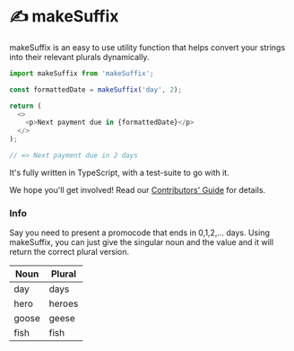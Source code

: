 # ✍ makeSuffix

makeSuffix is an easy to use utility function that helps convert your strings into their relevant plurals dynamically.

```javascript
import makeSuffix from 'makeSuffix';

const formattedDate = makeSuffix('day', 2);

return (
  <>
    <p>Next payment due in {formattedDate}</p>
  </>
);

// => Next payment due in 2 days
```

It's fully written in TypeScript, with a test-suite to go with it.

We hope you'll get involved! Read our [Contributors' Guide](./CONTRIBUTING.md) for details.

### Info

Say you need to present a promocode that ends in 0,1,2,... days. Using makeSuffix, you can just give the singular noun and the value and it will return the correct plural version.

| Noun  | Plural |
| ----- | ------ |
| day   | days   |
| hero  | heroes |
| goose | geese  |
| fish  | fish   |
